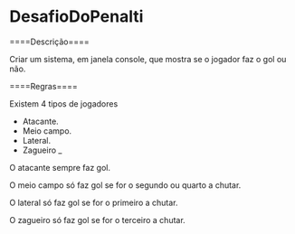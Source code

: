 # DesafioDoPenalti

====Descrição====

Criar um sistema, em janela console, que mostra se o jogador faz o gol ou não.

====Regras====

Existem 4 tipos de jogadores
- Atacante.
- Meio campo.
- Lateral.
- Zagueiro
_

O atacante sempre faz gol.

O meio campo só faz gol se for o segundo ou quarto a chutar.

O lateral só faz gol se for o primeiro a chutar.

O zagueiro só faz gol se for o terceiro a chutar.
